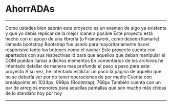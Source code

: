 # AhorrADAs
***
Como ustedes bien sabrán este proyecto es un examen de algo ya existente y que yo debía replicar de la mejor manera posible
Este proyecto está hecho con el apoyo de una librería (o Framework, como deseen llamarle) llamada bootstrap
Bootstrap fue usado para mayoritariamente hacer responsive tanto los botones como el navbar
Este proyecto cuenta con apartados con sus respectivas id para que aquellos que deban manipular el DOM puedan llamar a dichos elementos
En comentarios de los archivos he intentado detallar de manera mas profunda el paso a paso para este proyecto
A su vez, he intentado estilizar un poco la página de aquello que no se debería ver por no tener operaciones de por medio
Cuenta con breakpoints en 1024px, 998px (Bootstrap), 768px 
También cuenta con un par de arreglos menores para aquellas pantallas que son mucho más chicas de lo standard hoy por hoy
***